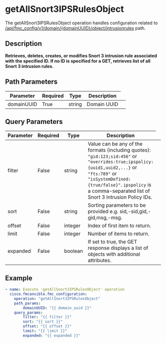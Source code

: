 # getAllSnort3IPSRulesObject

The getAllSnort3IPSRulesObject operation handles configuration related to [/api/fmc_config/v1/domain/{domainUUID}/object/intrusionrules](/paths//api/fmc_config/v1/domain/{domain_uuid}/object/intrusionrules.md) path.&nbsp;
## Description
**Retrieves, deletes, creates, or modifies Snort 3 intrusion rule associated with the specified ID. If no ID is specified for a GET, retrieves list of all Snort 3 intrusion rules.**

## Path Parameters
| Parameter | Required | Type | Description |
| --------- | -------- | ---- | ----------- |
| domainUUID | True | string <td colspan=3> Domain UUID |

## Query Parameters
| Parameter | Required | Type | Description |
| --------- | -------- | ---- | ----------- |
| filter | False | string <td colspan=3> Value can be any of the formats (including quotes): <code>"gid:123;sid:456"</code> or <code>"overrides:true;ipspolicy:{uuid1,uuid2,...}</code> or <code>"fts:789"</code> or <code>"isSystemDefined:{true/false}"</code>. <code>ipspolicy</code> is a comma-separated list of Snort 3 Intrusion Policy IDs. |
| sort | False | string <td colspan=3> Sorting parameters to be provided e.g. sid,-sid,gid,-gid,msg,-msg. |
| offset | False | integer <td colspan=3> Index of first item to return. |
| limit | False | integer <td colspan=3> Number of items to return. |
| expanded | False | boolean <td colspan=3> If set to true, the GET response displays a list of objects with additional attributes. |

## Example
```yaml
- name: Execute 'getAllSnort3IPSRulesObject' operation
  cisco.fmcansible.fmc_configuration:
    operation: "getAllSnort3IPSRulesObject"
    path_params:
        domainUUID: "{{ domain_uuid }}"
    query_params:
        filter: "{{ filter }}"
        sort: "{{ sort }}"
        offset: "{{ offset }}"
        limit: "{{ limit }}"
        expanded: "{{ expanded }}"

```